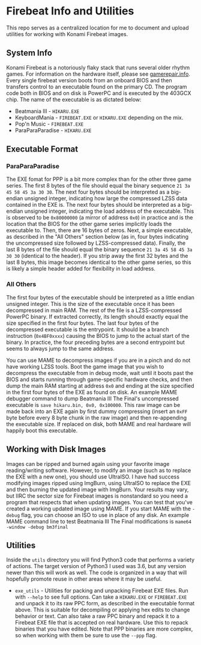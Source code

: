 # Firebeat Info and Utilities
This repo serves as a centralized location for me to document and upload utilities for working with Konami Firebeat images.

## System Info

Konami Firebeat is a notoriously flaky stack that runs several older rhythm games. For information on the hardware itself, please see [gamerepair.info](https://gamerepair.info/hardware/5_firebeat). Every single firebeat version boots from an onboard BIOS and then transfers control to an executable found on the primary CD. The program code both in BIOS and on disk is PowerPC and is executed by the 403GCX chip. The name of the executable is as dictated below:

 * Beatmania III - `HIKARU.EXE`
 * KeyboardMania - `FIREBEAT.EXE` or `HIKARU.EXE` depending on the mix.
 * Pop'n Music - `FIREBEAT.EXE`
 * ParaParaParadise - `HIKARU.EXE`

## Executable Format

### ParaParaParadise

The EXE fomat for PPP is a bit more complex than for the other three game series. The first 8 bytes of the file should equal the binary sequence `21 3a 45 58 45 3a 30 30`. The next four bytes should be interpreted as a big-endian unsigned integer, indicating how large the compressed LZSS data contained in the EXE is. The next four bytes should be interpreted as a big-endian unsigned integer, indicating the load address of the executable. This is observed to be `0x80000000` (a mirror of address `0x0`) in practice and is the location that the BIOS for the other game series implicitly loads the executable to. Then, there are 16 bytes of zeros. Next, a simple executable, as described in the "All Others" section below (as in, four bytes indicating the uncompressed size followed by LZSS-compressed data). Finally, the last 8 bytes of the file should equal the binary sequence `21 3a 45 58 45 3a 30 30` (identical to the header). If you strip away the first 32 bytes and the last 8 bytes, this image becomes identical to the other game series, so this is likely a simple header added for flexibility in load address.

### All Others

The first four bytes of the executable should be interpreted as a little endian unsigned integer. This is the size of the executable once it has been decompressed in main RAM. The rest of the file is a LZSS-compressed PowerPC binary. If extracted correctly, its length should exactly equal the size specified in the first four bytes. The last four bytes of the decompressed executable is the entrypoint. It should be a branch instruction (`0x4BF0xxxx`) causing the BIOS to jump to the actual start of the binary. In practice, the four preceding bytes are a second entrypoint but seems to always jump to the same address.

You can use MAME to decompress images if you are in a pinch and do not have working LZSS tools. Boot the game image that you wish to decompress the executable from in debug mode, wait until it boots past the BIOS and starts running through game-specific hardware checks, and then dump the main RAM starting at address `0x0` and ending at the size specified in the first four bytes of the EXE as found on disk. An example MAME debugger command to dump Beatmania III The Final's uncompressed executable is `save hikaru.bin, 0x0, 0x100000`. This raw image can be made back into an EXE again by first dummy compressing (insert an `0xFF` byte before every 8 byte chunk in the raw image) and then re-appending the executable size. If replaced on disk, both MAME and real hardware will happily boot this executable.

## Working with Disk Images

Images can be ripped and burned again using your favorite image reading/writing software. However, to modify an image (such as to replace the EXE with a new one), you should use UltraISO. I have had success modifying images ripped using ImgBurn, using UltraISO to replace the EXE and then burning the updated image with ImgBurn. Your results may vary, but IIRC the sector size for Firebeat images is nonstandard so you need a program that respects that when updating images. You can test that you've created a working updated image using MAME. If you start MAME with the `-debug` flag, you can choose an ISO to use in place of any disk. An example MAME command line to test Beatmania III The Final modifications is `mame64 -window -debug bm3final`

## Utilities

Inside the `utils` directory you will find Python3 code that performs a variety of actions. The target version of Python3 I used was 3.6, but any version newer than this will work as well. The code is organized in a way that will hopefully promote reuse in other areas where it may be useful.

 * `exe_utils` - Utilities for packing and unpacking Firebeat EXE files. Run with `--help` to see full options. Can take a `HIKARU.EXE` or `FIREBEAT.EXE` and unpack it to its raw PPC form, as described in the executable format above. This is suitable for decompiling or applying hex edits to change behavior or text. Can also take a raw PPC binary and repack it to a Firebeat EXE file that is accepted on real hardware. Use this to repack binaries that you have edited. Note that PPP binaries are more complex, so when working with them be sure to use the `--ppp` flag.

